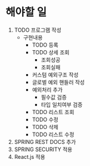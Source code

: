해야할 일
========
1. TODO 프로그램 작성
   * 구현내용
        * TODO 등록
        * TODO 상세 조회
            * 조회성공
            * 조회실패
        * 커스텀 예외구조 작성
        * 글로벌 예외 핸들러 작성 
        * 예외처리 추가
            * 필수값 검증
            * 타입 일치여부 검증 
        * TODO 리스트 조회
        * TODO 수정
        * TODO 삭제
        * TODO 리스트 수정
2. SPRING REST DOCS 추가
3. SPRING SECURITY 적용
4. React.js 적용
